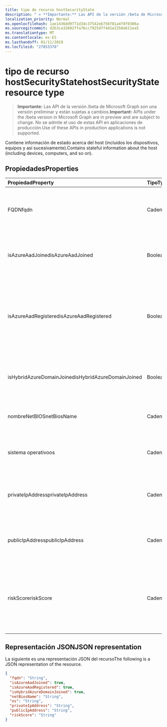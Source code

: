 ```yaml
---
title: tipo de recurso hostSecurityState
description: " > **Importante:** Las API de la versión /beta de Microsoft Graph son una versión preliminar y están sujetas a cambios. No se admite el uso de estas API en aplicaciones de producción."
localization_priority: Normal
ms.openlocfilehash: 1ae1436dd9771d34c37542eb756f81a4f8f0306a
ms.sourcegitcommit: d2b3ca32602ffa76cc7925d7f4d1e2258e611ea5
ms.translationtype: MT
ms.contentlocale: es-ES
ms.lasthandoff: 01/11/2019
ms.locfileid: "27853378"
---
```

# <a name="hostsecuritystate-resource-type"></a><span data-ttu-id="70c29-104">tipo de recurso hostSecurityState</span><span class="sxs-lookup"><span data-stu-id="70c29-104">hostSecurityState resource type</span></span>

 > <span data-ttu-id="70c29-105">**Importante:** Las API de la versión /beta de Microsoft Graph son una versión preliminar y están sujetas a cambios.</span><span class="sxs-lookup"><span data-stu-id="70c29-105">**Important:** APIs under the /beta version in Microsoft Graph are in preview and are subject to change.</span></span> <span data-ttu-id="70c29-106">No se admite el uso de estas API en aplicaciones de producción.</span><span class="sxs-lookup"><span data-stu-id="70c29-106">Use of these APIs in production applications is not supported.</span></span>

<span data-ttu-id="70c29-107">Contiene información de estado acerca del host (incluidos los dispositivos, equipos y así sucesivamente).</span><span class="sxs-lookup"><span data-stu-id="70c29-107">Contains stateful information about the host (including devices, computers, and so on).</span></span>

## <a name="properties"></a><span data-ttu-id="70c29-108">Propiedades</span><span class="sxs-lookup"><span data-stu-id="70c29-108">Properties</span></span>

| <span data-ttu-id="70c29-109">Propiedad</span><span class="sxs-lookup"><span data-stu-id="70c29-109">Property</span></span>   | <span data-ttu-id="70c29-110">Tipo</span><span class="sxs-lookup"><span data-stu-id="70c29-110">Type</span></span>|<span data-ttu-id="70c29-111">Description</span><span class="sxs-lookup"><span data-stu-id="70c29-111">Description</span></span>|
|:---------------|:--------|:----------|
|<span data-ttu-id="70c29-112">FQDN</span><span class="sxs-lookup"><span data-stu-id="70c29-112">fqdn</span></span>|<span data-ttu-id="70c29-113">Cadena</span><span class="sxs-lookup"><span data-stu-id="70c29-113">String</span></span>|<span data-ttu-id="70c29-114">Host FQDN (nombre de dominio completo) (por ejemplo, machine.company.com).</span><span class="sxs-lookup"><span data-stu-id="70c29-114">Host FQDN (Fully Qualified Domain Name) (for example, machine.company.com).</span></span>|
|<span data-ttu-id="70c29-115">isAzureAadJoined</span><span class="sxs-lookup"><span data-stu-id="70c29-115">isAzureAadJoined</span></span>|<span data-ttu-id="70c29-116">Booleano</span><span class="sxs-lookup"><span data-stu-id="70c29-116">Boolean</span></span>|<span data-ttu-id="70c29-117">Es True si el host es el dominio unido a Azure los servicios de dominio de Active Directory.</span><span class="sxs-lookup"><span data-stu-id="70c29-117">True if the host is domain joined to Azure Active Directory Domain Services.</span></span>|
|<span data-ttu-id="70c29-118">isAzureAadRegistered</span><span class="sxs-lookup"><span data-stu-id="70c29-118">isAzureAadRegistered</span></span>|<span data-ttu-id="70c29-119">Booleano</span><span class="sxs-lookup"><span data-stu-id="70c29-119">Boolean</span></span>|<span data-ttu-id="70c29-120">Es True si el host registrado con Azure Active Directory dispositivo de registro (BYOD dispositivos - es decir, no totalmente administrados por empresa).</span><span class="sxs-lookup"><span data-stu-id="70c29-120">True if the host registered with Azure Active Directory Device Registration (BYOD devices - that is, not fully managed by enterprise).</span></span>|
|<span data-ttu-id="70c29-121">isHybridAzureDomainJoined</span><span class="sxs-lookup"><span data-stu-id="70c29-121">isHybridAzureDomainJoined</span></span>|<span data-ttu-id="70c29-122">Booleano</span><span class="sxs-lookup"><span data-stu-id="70c29-122">Boolean</span></span>|<span data-ttu-id="70c29-123">Es True si el host está unido a un dominio de Active Directory local de dominio.</span><span class="sxs-lookup"><span data-stu-id="70c29-123">True if the host is domain joined to an on-premises Active Directory domain.</span></span>|
|<span data-ttu-id="70c29-124">nombreNetBIOS</span><span class="sxs-lookup"><span data-stu-id="70c29-124">netBiosName</span></span>|<span data-ttu-id="70c29-125">Cadena</span><span class="sxs-lookup"><span data-stu-id="70c29-125">String</span></span>|<span data-ttu-id="70c29-126">El nombre de host local, sin el nombre de dominio DNS.</span><span class="sxs-lookup"><span data-stu-id="70c29-126">The local host name, without the DNS domain name.</span></span>|
|<span data-ttu-id="70c29-127">sistema operativo</span><span class="sxs-lookup"><span data-stu-id="70c29-127">os</span></span>|<span data-ttu-id="70c29-128">Cadena</span><span class="sxs-lookup"><span data-stu-id="70c29-128">String</span></span>|<span data-ttu-id="70c29-129">Sistema operativo del host.</span><span class="sxs-lookup"><span data-stu-id="70c29-129">Host Operating System.</span></span> <span data-ttu-id="70c29-130">(Por ejemplo, Windows10, Mac OS, RHEL, etcetera.).</span><span class="sxs-lookup"><span data-stu-id="70c29-130">(For example, Windows10, MacOS, RHEL, etc.).</span></span>|
|<span data-ttu-id="70c29-131">privateIpAddress</span><span class="sxs-lookup"><span data-stu-id="70c29-131">privateIpAddress</span></span>|<span data-ttu-id="70c29-132">Cadena</span><span class="sxs-lookup"><span data-stu-id="70c29-132">String</span></span>|<span data-ttu-id="70c29-133">Dirección de IPv4 o IPv6 (no enrutable) privada (consulte [RFC 1918](https://tools.ietf.org/html/rfc1918)) en el momento de la alerta.</span><span class="sxs-lookup"><span data-stu-id="70c29-133">Private (not routable) IPv4 or IPv6 address (see [RFC 1918](https://tools.ietf.org/html/rfc1918)) at the time of the alert.</span></span>|
|<span data-ttu-id="70c29-134">publicIpAddress</span><span class="sxs-lookup"><span data-stu-id="70c29-134">publicIpAddress</span></span>|<span data-ttu-id="70c29-135">Cadena</span><span class="sxs-lookup"><span data-stu-id="70c29-135">String</span></span>|<span data-ttu-id="70c29-136">Dirección IPv4 o IPv6 enrutable públicamente (consulte [RFC 1918](https://tools.ietf.org/html/rfc1918)) en el momento de la alerta.</span><span class="sxs-lookup"><span data-stu-id="70c29-136">Publicly routable IPv4 or IPv6 address (see [RFC 1918](https://tools.ietf.org/html/rfc1918)) at time of the alert.</span></span>|
|<span data-ttu-id="70c29-137">riskScore</span><span class="sxs-lookup"><span data-stu-id="70c29-137">riskScore</span></span>|<span data-ttu-id="70c29-138">Cadena</span><span class="sxs-lookup"><span data-stu-id="70c29-138">String</span></span>|<span data-ttu-id="70c29-139">Puntuación de riesgo proveedor-generado/calculado del host.</span><span class="sxs-lookup"><span data-stu-id="70c29-139">Provider-generated/calculated risk score of the host.</span></span>  <span data-ttu-id="70c29-140">Valor recomendado el rango de 0-1, lo que equivale a un porcentaje.</span><span class="sxs-lookup"><span data-stu-id="70c29-140">Recommended value range of 0-1, which equates to a percentage.</span></span>|

## <a name="json-representation"></a><span data-ttu-id="70c29-141">Representación JSON</span><span class="sxs-lookup"><span data-stu-id="70c29-141">JSON representation</span></span>

<span data-ttu-id="70c29-142">La siguiente es una representación JSON del recurso</span><span class="sxs-lookup"><span data-stu-id="70c29-142">The following is a JSON representation of the resource.</span></span>

<!-- {
  "blockType": "resource",
  "optionalProperties": [

  ],
  "@odata.type": "microsoft.graph.hostSecurityState"
}-->

```json
{
  "fqdn": "String",
  "isAzureAadJoined": true,
  "isAzureAadRegistered": true,
  "isHybridAzureDomainJoined": true,
  "netBiosName": "String",
  "os": "String",
  "privateIpAddress": "String",
  "publicIpAddress": "String",
  "riskScore": "String"
}

```

<!-- uuid: 8fcb5dbc-d5aa-4681-8e31-b001d5168d79
2015-10-25 14:57:30 UTC -->
<!-- {
  "type": "#page.annotation",
  "description": "hostSecurityState resource",
  "keywords": "",
  "section": "documentation",
  "tocPath": ""
}-->
